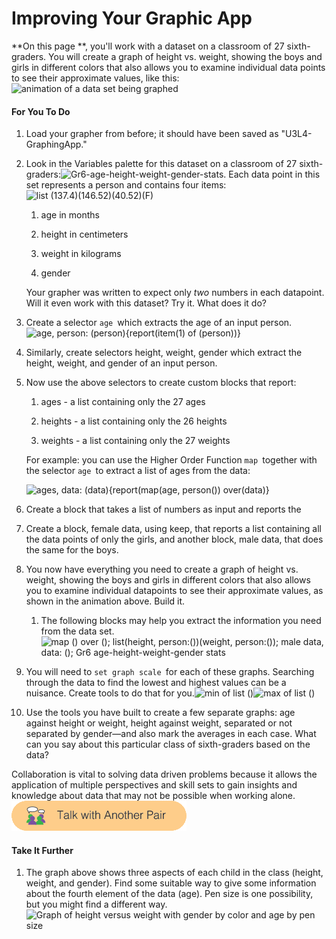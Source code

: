 # Improving Your Graphic App

**On this page **, you'll work with a dataset on a classroom of 27 sixth-graders. You will create a graph of height vs. weight, showing the boys and girls in different colors that also allows you to examine individual data points to see their approximate values, like this: ![](https://bjc.edc.org/bjc-r/img/3-lists/U3ImageVideoAddendum_img/GraphingDataSet.gif "animation of a data set being graphed")

#### For You To Do

1. Load your grapher from before; it should have been saved as "U3L4-GraphingApp."
2. Look in the Variables palette for this dataset on a classroom of 27 sixth-graders:![](https://bjc.edc.org/bjc-r/img/5-algorithms/Gr6-age-height-weight-gender-stats.png "Gr6-age-height-weight-gender-stats"). Each data point in this set represents a person and contains four items:![](https://bjc.edc.org/bjc-r/img/3-lists/U3ImageVideoAddendum_img/persondata2.png "list \(137.4\)\(146.52\)\(40.52\)\(F\)")

   1. age in months

   2. height in centimeters

   3. weight in kilograms

   4. gender

   Your grapher was written to expect only _two_ numbers in each datapoint. Will it even work with this dataset? Try it. What does it do?

3. Create a selector `age `which extracts the age of an input person. ![](https://bjc.edc.org/bjc-r/img/3-lists/U3ImageVideoAddendum_img/ageperson.png "age, person: \(person\){report\(item\(1\) of \(person\)\)}")

4. Similarly, create selectors height, weight, gender which extract the height, weight, and gender of an input person.

5. Now use the above selectors to create custom blocks that report:

   1. ages - a list containing only the 27 ages

   2. heights - a list containing only the 26 heights

   3. weights - a list containing only the 27 weights

   For example: you can use the Higher Order Function `map `together with the selector `age `to extract a list of ages from the data:

   ![](https://bjc.edc.org/bjc-r/img/3-lists/U3ImageVideoAddendum_img/agesdata.png "ages, data: \(data\){report\(map\(age, person\(\)\) over\(data\)}")

6. Create a block that takes a list of numbers as input and reports the

7. Create a block, female data, using keep, that reports a list containing all the data points of only the girls, and another block, male data, that does the same for the boys.

8. You now have everything you need to create a graph of height vs. weight, showing the boys and girls in different colors that also allows you to examine individual datapoints to see their approximate values, as shown in the animation above. Build it.

   1. The following blocks may help you extract the information you need from the data set. ![](https://bjc.edc.org/bjc-r/img/3-lists/U3ImageVideoAddendum_img/hintblocks.png "map \(\) over \(\); list\(height, person:\(\)\)\(weight, person:\(\)\); male data, data: \(\); Gr6 age-height-weight-gender stats")  

9. You will need to `set graph scale `for each of these graphs. Searching through the data to find the lowest and highest values can be a nuisance. Create tools to do that for you.![](https://bjc.edc.org/bjc-r/img/3-lists/U3ImageVideoAddendum_img/minoflist.png "min of list \(\)")![](https://bjc.edc.org/bjc-r/img/3-lists/U3ImageVideoAddendum_img/maxoflist.png "max of list \(\)")

10. Use the tools you have built to create a few separate graphs: age against height or weight, height against weight, separated or not separated by gender—and also mark the averages in each case. What can you say about this particular class of sixth-graders based on the data?

Collaboration is vital to solving data driven problems because it allows the application of multiple perspectives and skill sets to gain insights and knowledge about data that may not be possible when working alone. ![](/assets/talkpair.png)

#### Take It Further

1. The graph above shows three aspects of each child in the class \(height, weight, and gender\). Find some suitable way to give some information about the fourth element of the data \(age\). Pen size is one possibility, but you might find a different way. ![](https://bjc.edc.org/bjc-r/img/3-lists/U3ImageVideoAddendum_img/agebyPensize.png "Graph of height versus weight with gender by color and age by pen size")



